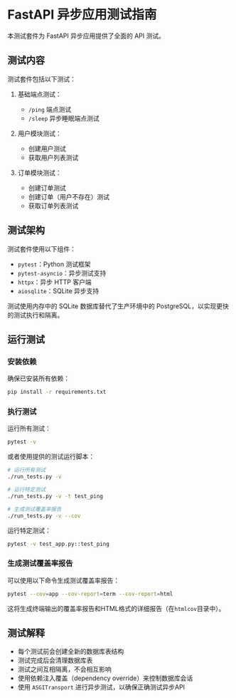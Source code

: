 # FastAPI 异步应用测试指南

本测试套件为 FastAPI 异步应用提供了全面的 API 测试。

## 测试内容

测试套件包括以下测试：

1. 基础端点测试：
   - `/ping` 端点测试
   - `/sleep` 异步睡眠端点测试

2. 用户模块测试：
   - 创建用户测试
   - 获取用户列表测试

3. 订单模块测试：
   - 创建订单测试
   - 创建订单（用户不存在）测试
   - 获取订单列表测试

## 测试架构

测试套件使用以下组件：

- `pytest`：Python 测试框架
- `pytest-asyncio`：异步测试支持
- `httpx`：异步 HTTP 客户端
- `aiosqlite`：SQLite 异步支持

测试使用内存中的 SQLite 数据库替代了生产环境中的 PostgreSQL，以实现更快的测试执行和隔离。

## 运行测试

### 安装依赖

确保已安装所有依赖：

```bash
pip install -r requirements.txt
```

### 执行测试

运行所有测试：

```bash
pytest -v
```

或者使用提供的测试运行脚本：

```bash
# 运行所有测试
./run_tests.py -v

# 运行特定测试
./run_tests.py -v -t test_ping

# 生成测试覆盖率报告
./run_tests.py -v --cov
```

运行特定测试：

```bash
pytest -v test_app.py::test_ping
```

### 生成测试覆盖率报告

可以使用以下命令生成测试覆盖率报告：

```bash
pytest --cov=app --cov-report=term --cov-report=html
```

这将生成终端输出的覆盖率报告和HTML格式的详细报告（在`htmlcov`目录中）。

## 测试解释

- 每个测试前会创建全新的数据库表结构
- 测试完成后会清理数据库表
- 测试之间互相隔离，不会相互影响
- 使用依赖注入覆盖（dependency override）来控制数据库会话
- 使用 `ASGITransport` 进行异步测试，以确保正确测试异步API 
